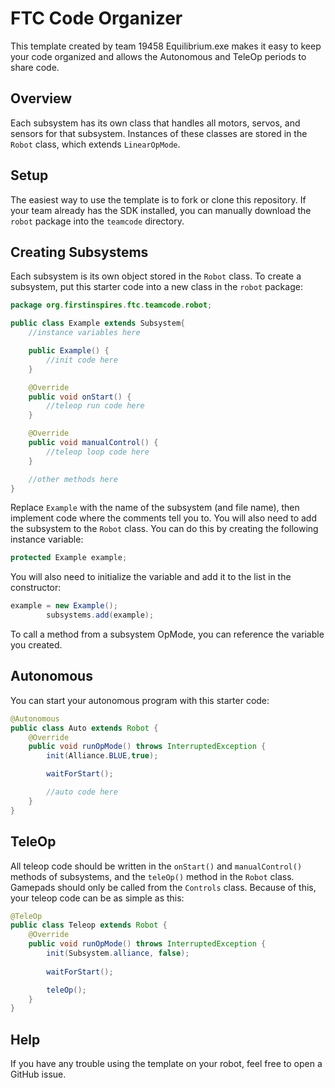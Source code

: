 # FTC Code Organizer

This template created by team 19458 Equilibrium.exe makes it easy to keep your code organized and allows the Autonomous and TeleOp periods to share code.

## Overview

Each subsystem has its own class that handles all motors, servos, and sensors for that subsystem. Instances of these classes are stored in the `Robot` class, which extends `LinearOpMode`.

## Setup

The easiest way to use the template is to fork or clone this repository. If your team already has the SDK installed, you can manually download the `robot` package into the `teamcode` directory.

## Creating Subsystems

Each subsystem is its own object stored in the `Robot` class. To create a subsystem, put this starter code into a new class in the `robot` package:

```java
package org.firstinspires.ftc.teamcode.robot;

public class Example extends Subsystem{
    //instance variables here

    public Example() {
        //init code here
    }

    @Override
    public void onStart() {
        //teleop run code here
    }

    @Override
    public void manualControl() {
        //teleop loop code here
    }

    //other methods here
}
```

Replace `Example` with the name of the subsystem (and file name), then implement code where the comments tell you to. You will also need to add the subsystem to the `Robot` class. You can do this by creating the following instance variable:

```java
protected Example example;
```

You will also need to initialize the variable and add it to the list in the constructor:
```java
example = new Example();
        subsystems.add(example);
```

To call a method from a subsystem OpMode, you can reference the variable you created.

## Autonomous

You can start your autonomous program with this starter code:

```java
@Autonomous
public class Auto extends Robot {
    @Override
    public void runOpMode() throws InterruptedException {
        init(Alliance.BLUE,true);

        waitForStart();

        //auto code here
    }
}
```

## TeleOp

All teleop code should be written in the `onStart()` and `manualControl()` methods of subsystems, and the `teleOp()` method in the `Robot` class. Gamepads should only be called from the `Controls` class. Because of this, your teleop code can be as simple as this:

```java
@TeleOp
public class Teleop extends Robot {
    @Override
    public void runOpMode() throws InterruptedException {
        init(Subsystem.alliance, false);
        
        waitForStart();

        teleOp();
    }
}
```

## Help

If you have any trouble using the template on your robot, feel free to open a GitHub issue.